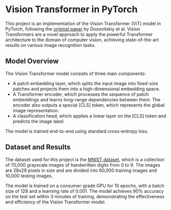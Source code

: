 # Vision Transformer in PyTorch

This project is an implementation of the Vision Transformer (ViT) model in PyTorch, following the [original paper](https://arxiv.org/abs/2010.11929) by Dosovitskiy et al. Vision Transformers are a novel approach to apply the powerful Transformer architecture to the domain of computer vision, achieving state-of-the-art results on various image recognition tasks.

## Model Overview

The Vision Transformer model consists of three main components:

* A patch embedding layer, which splits the input image into fixed-size patches and projects them into a high-dimensional embedding space.
* A Transformer encoder, which processes the sequence of patch embeddings and learns long-range dependencies between them. The encoder also outputs a special [CLS] token, which represents the global image representation.
* A classification head, which applies a linear layer on the [CLS] token and predicts the image label.

The model is trained end-to-end using standard cross-entropy loss.

## Dataset and Results

The dataset used for this project is the [MNIST dataset](https://en.wikipedia.org/wiki/MNIST_database), which is a collection of 70,000 grayscale images of handwritten digits from 0 to 9. The images are 28x28 pixels in size and are divided into 60,000 training images and 10,000 testing images.

The model is trained on a consumer-grade GPU for 10 epochs, with a batch size of 128 and a learning rate of 0.001. The model achieves 90% accuracy on the test set within 3 minutes of training, demonstrating the effectiveness and efficiency of the Vision Transformer model.
